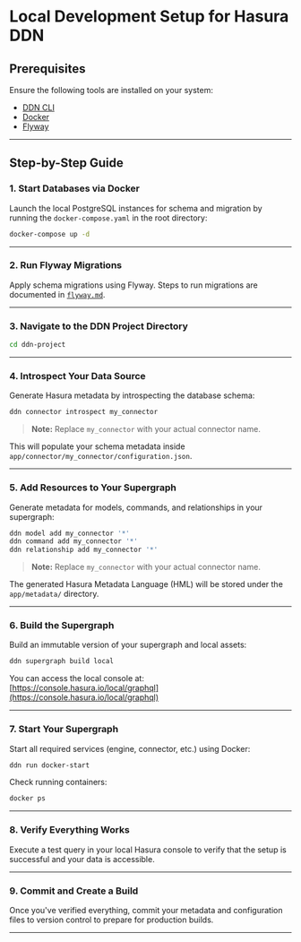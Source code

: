 # Local Development Setup for Hasura DDN

## Prerequisites

Ensure the following tools are installed on your system:

- [DDN CLI](https://hasura.io/docs/latest/ddn/)
- [Docker](https://www.docker.com/)
- [Flyway](https://www.red-gate.com/products/flyway/community/download/)

---

## Step-by-Step Guide

### 1. Start Databases via Docker

Launch the local PostgreSQL instances for schema and migration by running the `docker-compose.yaml` in the root directory:

```bash
docker-compose up -d
```

---

### 2. Run Flyway Migrations

Apply schema migrations using Flyway. Steps to run migrations are documented in [`flyway.md`](./flyway.md).

---

### 3. Navigate to the DDN Project Directory

```bash
cd ddn-project
```

---

### 4. Introspect Your Data Source

Generate Hasura metadata by introspecting the database schema:

```bash
ddn connector introspect my_connector
```

> **Note:** Replace `my_connector` with your actual connector name.

This will populate your schema metadata inside `app/connector/my_connector/configuration.json`.

---

### 5. Add Resources to Your Supergraph

Generate metadata for models, commands, and relationships in your supergraph:

```bash
ddn model add my_connector '*'
ddn command add my_connector '*'
ddn relationship add my_connector '*'
```

> **Note:** Replace `my_connector` with your actual connector name.

The generated Hasura Metadata Language (HML) will be stored under the `app/metadata/` directory.

---

### 6. Build the Supergraph

Build an immutable version of your supergraph and local assets:

```bash
ddn supergraph build local
```

You can access the local console at: [https://console.hasura.io/local/graphql](https://console.hasura.io/local/graphql)

---

### 7. Start Your Supergraph

Start all required services (engine, connector, etc.) using Docker:

```bash
ddn run docker-start
```

Check running containers:

```bash
docker ps
```

---

### 8. Verify Everything Works

Execute a test query in your local Hasura console to verify that the setup is successful and your data is accessible.

---

### 9. Commit and Create a Build

Once you've verified everything, commit your metadata and configuration files to version control to prepare for production builds.

---